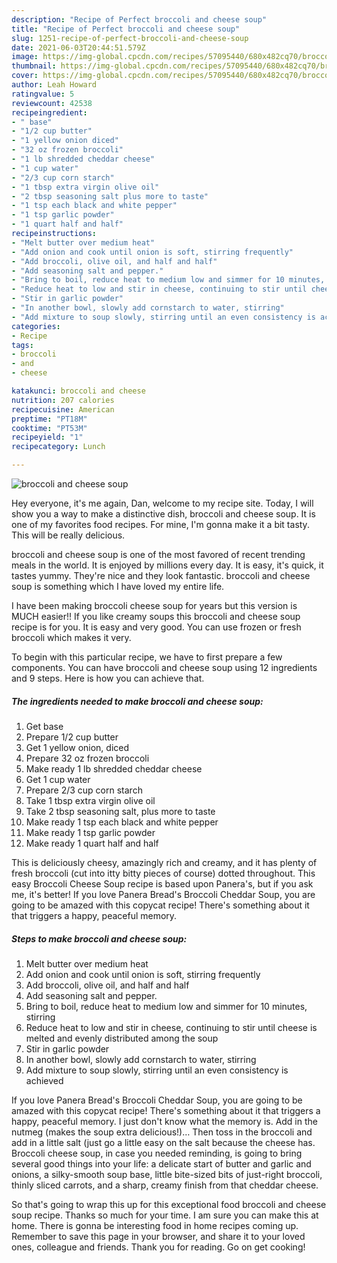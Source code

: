 ```yaml
---
description: "Recipe of Perfect broccoli and cheese soup"
title: "Recipe of Perfect broccoli and cheese soup"
slug: 1251-recipe-of-perfect-broccoli-and-cheese-soup
date: 2021-06-03T20:44:51.579Z
image: https://img-global.cpcdn.com/recipes/57095440/680x482cq70/broccoli-and-cheese-soup-recipe-main-photo.jpg
thumbnail: https://img-global.cpcdn.com/recipes/57095440/680x482cq70/broccoli-and-cheese-soup-recipe-main-photo.jpg
cover: https://img-global.cpcdn.com/recipes/57095440/680x482cq70/broccoli-and-cheese-soup-recipe-main-photo.jpg
author: Leah Howard
ratingvalue: 5
reviewcount: 42538
recipeingredient:
- " base"
- "1/2 cup butter"
- "1 yellow onion diced"
- "32 oz frozen broccoli"
- "1 lb shredded cheddar cheese"
- "1 cup water"
- "2/3 cup corn starch"
- "1 tbsp extra virgin olive oil"
- "2 tbsp seasoning salt plus more to taste"
- "1 tsp each black and white pepper"
- "1 tsp garlic powder"
- "1 quart half and half"
recipeinstructions:
- "Melt butter over medium heat"
- "Add onion and cook until onion is soft, stirring frequently"
- "Add broccoli, olive oil, and half and half"
- "Add seasoning salt and pepper."
- "Bring to boil, reduce heat to medium low and simmer for 10 minutes, stirring"
- "Reduce heat to low and stir in cheese, continuing to stir until cheese is melted and evenly distributed among the soup"
- "Stir in garlic powder"
- "In another bowl, slowly add cornstarch to water, stirring"
- "Add mixture to soup slowly, stirring until an even consistency is achieved"
categories:
- Recipe
tags:
- broccoli
- and
- cheese

katakunci: broccoli and cheese 
nutrition: 207 calories
recipecuisine: American
preptime: "PT18M"
cooktime: "PT53M"
recipeyield: "1"
recipecategory: Lunch

---
```



![broccoli and cheese soup](https://img-global.cpcdn.com/recipes/57095440/680x482cq70/broccoli-and-cheese-soup-recipe-main-photo.jpg)

Hey everyone, it's me again, Dan, welcome to my recipe site. Today, I will show you a way to make a distinctive dish, broccoli and cheese soup. It is one of my favorites food recipes. For mine, I'm gonna make it a bit tasty. This will be really delicious.

broccoli and cheese soup is one of the most favored of recent trending meals in the world. It is enjoyed by millions every day. It is easy, it's quick, it tastes yummy. They're nice and they look fantastic. broccoli and cheese soup is something which I have loved my entire life.

I have been making broccoli cheese soup for years but this version is MUCH easier!! If you like creamy soups this broccoli and cheese soup recipe is for you. It is easy and very good. You can use frozen or fresh broccoli which makes it very.


To begin with this particular recipe, we have to first prepare a few components. You can have broccoli and cheese soup using 12 ingredients and 9 steps. Here is how you can achieve that.

<!--inarticleads1-->

##### The ingredients needed to make broccoli and cheese soup:

1. Get  base
1. Prepare 1/2 cup butter
1. Get 1 yellow onion, diced
1. Prepare 32 oz frozen broccoli
1. Make ready 1 lb shredded cheddar cheese
1. Get 1 cup water
1. Prepare 2/3 cup corn starch
1. Take 1 tbsp extra virgin olive oil
1. Take 2 tbsp seasoning salt, plus more to taste
1. Make ready 1 tsp each black and white pepper
1. Make ready 1 tsp garlic powder
1. Make ready 1 quart half and half


This is deliciously cheesy, amazingly rich and creamy, and it has plenty of fresh broccoli (cut into itty bitty pieces of course) dotted throughout. This easy Broccoli Cheese Soup recipe is based upon Panera&#39;s, but if you ask me, it&#39;s better! If you love Panera Bread&#39;s Broccoli Cheddar Soup, you are going to be amazed with this copycat recipe! There&#39;s something about it that triggers a happy, peaceful memory. 

<!--inarticleads2-->

##### Steps to make broccoli and cheese soup:

1. Melt butter over medium heat
1. Add onion and cook until onion is soft, stirring frequently
1. Add broccoli, olive oil, and half and half
1. Add seasoning salt and pepper.
1. Bring to boil, reduce heat to medium low and simmer for 10 minutes, stirring
1. Reduce heat to low and stir in cheese, continuing to stir until cheese is melted and evenly distributed among the soup
1. Stir in garlic powder
1. In another bowl, slowly add cornstarch to water, stirring
1. Add mixture to soup slowly, stirring until an even consistency is achieved


If you love Panera Bread&#39;s Broccoli Cheddar Soup, you are going to be amazed with this copycat recipe! There&#39;s something about it that triggers a happy, peaceful memory. I just don&#39;t know what the memory is. Add in the nutmeg (makes the soup extra delicious!)… Then toss in the broccoli and add in a little salt (just go a little easy on the salt because the cheese has. Broccoli cheese soup, in case you needed reminding, is going to bring several good things into your life: a delicate start of butter and garlic and onions, a silky-smooth soup base, little bite-sized bits of just-right broccoli, thinly sliced carrots, and a sharp, creamy finish from that cheddar cheese. 

So that's going to wrap this up for this exceptional food broccoli and cheese soup recipe. Thanks so much for your time. I am sure you can make this at home. There is gonna be interesting food in home recipes coming up. Remember to save this page in your browser, and share it to your loved ones, colleague and friends. Thank you for reading. Go on get cooking!
